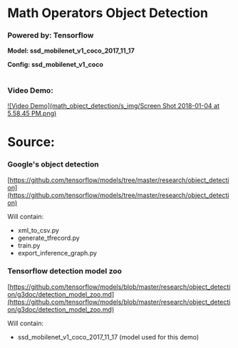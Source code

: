 # Math Operators Object Detection
### Powered by: Tensorflow
**Model: ssd_mobilenet_v1_coco_2017_11_17**

**Config: ssd_mobilenet_v1_coco**

#

### Video Demo:
[![Video Demo](math_object_detection/s_img/Screen Shot 2018-01-04 at 5.58.45 PM.png)](https://youtu.be/iss52uQS6jo)


# Source:


### Google's object detection
[https://github.com/tensorflow/models/tree/master/research/object_detection](https://github.com/tensorflow/models/tree/master/research/object_detection)

Will contain:
- xml_to_csv.py
- generate_tfrecord.py
- train.py
- export_inference_graph.py


### Tensorflow detection model zoo
[https://github.com/tensorflow/models/blob/master/research/object_detection/g3doc/detection_model_zoo.md](https://github.com/tensorflow/models/blob/master/research/object_detection/g3doc/detection_model_zoo.md)

Will contain:
- ssd_mobilenet_v1_coco_2017_11_17 (model used for this demo)
